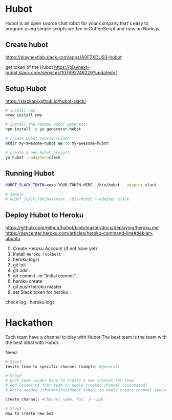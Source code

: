 # Hubot

Hubot is an open source chat robot for your company that's easy to program using simple scripts written in CoffeeScript and runs on Node.js.


## Create hubot 

https://playnextlab.slack.com/apps/A0F7XDU93-hubot

get token of the Hubot
https://playnext-hubot.slack.com/services/107692746229?updated=1

## Setup Hubot
https://slackapi.github.io/hubot-slack/

 
```bash
# install nmp
brew install nmp

# install the Yeoman Hubot generator
npm install -g yo generator-hubot

# create Hubot source folder
mkdir my-awesome-hubot && cd my-awesome-hubot

# create a new Hubot project
yo hubot --adapter=slack

```

## Running Hubot

```bash
HUBOT_SLACK_TOKEN=xoxb-YOUR-TOKEN-HERE ./bin/hubot --adapter slack

# Sample
# HUBOT_SLACK_TOKEN=xxxxxx ./bin/hubot --adapter slack
``` 

## Deploy Hubot to Heroku

https://github.com/github/hubot/blob/master/docs/deploying/heroku.md
https://devcenter.heroku.com/articles/heroku-command-line#debian-ubuntu

0. Create Heroku Account (if not have yet)
1. Install `Heroku Toolbelt`
2. heroku login
3. git init
4. git add .
5. git commit -m "Initial commit"
6. heroku create
7. git push heroku master
8. set Slack token for heroku

check log :  heroku logs

# Hackathon

Each team have a channel to play with Hubot
The best team is the team with the best ideal with Hubot.

Need: 

```bash
# Step1
Invite team to specific channel (sample: #general)

# Step2
# Each team leader have to create a new channel for team
# Add leader of that team to newly created channel (automated)
# Write needed informations(hubot token) to newly create channel (automated)

create_channel: #channel_name, for: チーム名

# Step3
How to create new bot


```




